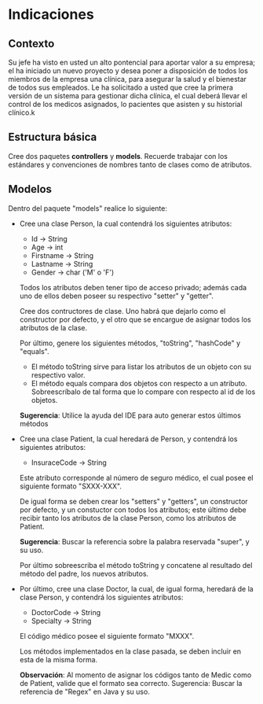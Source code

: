 # Indicaciones

## Contexto

Su jefe ha visto en usted un alto pontencial para aportar valor a su empresa; el ha iniciado un nuevo proyecto 
y desea poner a disposición de todos los miembros de la empresa una clínica, para asegurar la salud y el bienestar 
de todos sus empleados. Le ha solicitado a usted que cree la primera versión de un sistema para gestionar dicha clínica,
el cual deberá llevar el control de los medicos asignados, lo pacientes que asisten y su historial clínico.k


## Estructura básica

Cree dos paquetes **controllers** y **models**. Recuerde trabajar con los estándares y convenciones de nombres tanto de clases como de atributos.

## Modelos
Dentro del paquete "models" realice lo siguiente:

* Cree una clase Person, la cual contendrá los siguientes atributos:
    * Id -> String
    * Age -> int
    * Firstname -> String
    * Lastname -> String
    * Gender -> char ('M' o 'F')
    
    Todos los atributos deben tener tipo de acceso privado; además cada uno de ellos deben poseer su respectivo "setter" y "getter".
    
    Cree dos contructores de clase. Uno habrá que dejarlo como el constructor por defecto, y el otro que se encargue de asignar todos los atributos de la clase.
    
    Por último, genere los siguientes métodos, "toString", "hashCode" y "equals".
    * El método toString sirve para listar los atributos de un objeto con su respectivo valor. 
    * El método equals compara dos objetos con respecto a un atributo. Sobreescríbalo de tal forma que lo compare con respecto al id de los objetos.
    
    **Sugerencia**: Utilice la ayuda del IDE para auto generar estos últimos métodos
    
* Cree una clase Patient, la cual heredará de Person, y contendrá los siguientes atributos:
    * InsuraceCode -> String
    
    Este atributo corresponde al número de seguro médico, el cual posee el siguiente formato "SXXX-XXX".
    
    De igual forma se deben crear los "setters" y "getters", un constructor por defecto, y un constuctor con todos los atributos;
    este último debe recibir tanto los atributos de la clase Person, como los atributos de Patient.
    
    **Sugerencia**: Buscar la referencia sobre la palabra reservada "super", y su uso.
    
    Por último sobreescriba el método toString y concatene al resultado del método del padre, los nuevos atributos.
    
* Por último, cree una clase Doctor, la cual, de igual forma, heredará de la clase Person, y contendrá los siguientes atributos:
    * DoctorCode -> String
    * Specialty -> String
    
    El código médico posee el siguiente formato "MXXX".
    
    Los métodos implementados en la clase pasada, se deben incluir en esta de la misma forma.
    
    **Observación**: Al momento de asignar los códigos tanto de Medic como de Patient, valide que el formato sea correcto. Sugerencia: Buscar la referencia de "Regex" en Java y su uso.